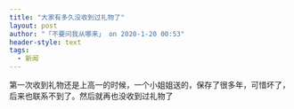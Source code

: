 ```yaml
---
title: "大家有多久没收到过礼物了"
layout: post
author: "「不要问我从哪来」 on 2020-1-20 00:53"
header-style: text
tags:
  - 新闻
---
```


<head></head>
<body>
  第一次收到礼物还是上高一的时候，一个小姐姐送的，保存了很多年，可惜坏了，后来也联系不到了。然后就再也没收到过礼物了
</body>


